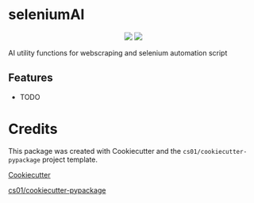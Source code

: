 # seleniumAI
<p align="center">

<a href="https://pypi.python.org/pypi/selenium_ai">
<img src="https://img.shields.io/pypi/v/selenium_ai.svg" /></a>
<a href="https://travis-ci.org/KeshevK/selenium_ai"><img src="https://travis-ci.org/KeshevK/selenium_ai.svg?branch=master" /></a>
</p>
AI utility functions for webscraping and selenium automation script

## Features
-   TODO

# Credits
This package was created with Cookiecutter and the `cs01/cookiecutter-pypackage` project template.

[Cookiecutter](https://github.com/audreyr/cookiecutter)

[cs01/cookiecutter-pypackage](https://github.com/cs01/cookiecutter-pypackage)
